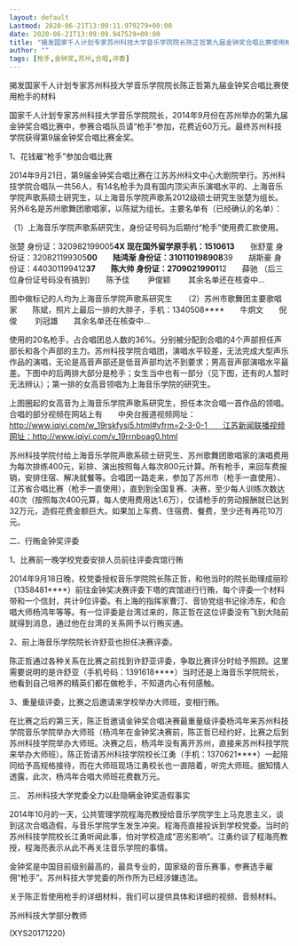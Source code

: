 ```yaml
---
layout: default
Lastmod: 2020-06-21T13:09:11.979279+00:00
date: 2020-06-21T13:09:09.947529+00:00
title: "揭发国家千人计划专家苏州科技大学音乐学院院长陈正哲第九届金钟奖合唱比赛使用枪手的"
author: ""
tags: [枪手,金钟奖,苏州,合唱,评委]
---
```


揭发国家千人计划专家苏州科技大学音乐学院院长陈正哲第九届金钟奖合唱比赛使用枪手的材料

国家千人计划专家苏州科技大学音乐学院院长，2014年9月份在苏州举办的第九届金钟奖合唱比赛中，参赛合唱队员请“枪手”参加，花费近60万元。最终苏州科技学院获得第9届金钟奖合唱比赛金奖。

1、花钱雇“枪手”参加合唱比赛

2014年9月21日，第9届金钟奖合唱比赛在江苏苏州科文中心大剧院举行。苏州科技学院合唱队一共56人，有14名枪手为具有国内顶尖声乐演唱水平的、上海音乐学院声歌系硕士研究生，以上海音乐学院声歌系2012级硕士研究生张楚为组长。另外6名是苏州歌舞团歌唱家，以陈斌为组长。主要名单有（已经确认的名单）：

（1）上海音乐学院声歌系研究生，身份证号码为后期付“枪手”使用费汇款使用。

张楚   身份证：320982199005****4X   现在国外留学原手机：1510613****　　张舒童   身份证：320821199305****00　　陆鸿渐   身份证：310110198908****39　　胡斯豪    身份证：440301199412****37　　陈大帅     身份证：27090219901****12　　薛驰       （后三位身份证号码没有搞到）　　陈予佳    　　尹俊颖     　　其余名单还在核查中…

图中做标记的人均为上海音乐学院声歌系研究生　　（2）苏州市歌舞团主要歌唱家　　陈斌，照片上最后一排的大胖子，手机：1340508****　　牛炯文　　倪俊 　　刘冠雄　　其余名单还在核查中…

使用的20名枪手，占合唱团总人数的36%。分别被分配到合唱的4个声部担任声部长和各个声部的主力。苏州科技学院合唱团，演唱水平较差，无法完成大型声乐作品的演唱，无论是高音声部还是低音声部均达不到要求；男高音声部演唱水平最差。下图中的后两排大部分是枪手；女生当中也有一部分（见下图，还有的人暂时无法辨认）；第一排的女高音领唱为上海音乐学院的研究生。

上图圈起的女高音为上海音乐学院声歌系研究生，担任本次合唱一首作品的领唱。　　合唱的部分视频在网站上有　　中央台报道视频网址：http://www.iqiyi.com/w_19rskfysi5.html#vfrm=2-3-0-1　　江苏新闻联播视频网址：http://www.iqiyi.com/v_19rrnboag0.html

苏州科技学院付给上海音乐学院声歌系硕士研究生、苏州歌舞团歌唱家的演唱费用为每次排练400元，彩排、演出按照每人每次800元计算。所有枪手，来回车费报销，安排住宿、解决就餐等。合唱团一路走来，参加了苏州市（枪手一直使用）、江苏省合唱比赛（枪手一直使用），直到到全国复赛、决赛，至少每人训练次数达40次（按照每次400元算，每人使用费用达1.6万），仅请枪手的劳动报酬就已达到32万元，造假花费金额巨大。如果加上车费、住宿费、餐费，至少还有再花10万元。

二、行贿金钟奖评委

1、比赛前一晚学校党委安排人员前往评委宾馆行贿

2014年9月18日晚，校党委授权音乐学院院长陈正哲，和他当时的院长助理成丽珍（1358481****）前往金钟奖决赛评委下塔的宾馆进行行贿，每个评委一个材料带和一个信封，共计9位评委。有上海的指挥家曹汀、音协党组书记徐沛东，和合唱大师杨鸿年等等。有一位评委是台湾过来的，陈正哲在这位评委没有飞到大陆前就得到消息，通过他在台湾的关系网予以行贿买通。

2、前上海音乐学院院长许舒亚也担任决赛评委。

陈正哲通过各种关系在比赛之前找到许舒亚评委，争取比赛评分时给予照顾。这里需要说明的是许舒亚（手机号码：1391618****）当时还是上海音乐学院院长，他看到自己培养的精英们都在做枪手，不知道内心有何感触。

3、重量级评委，比赛之后邀请来学校举办大师班，变相行贿。

在比赛之后的第三天，陈正哲邀请金钟奖合唱决赛最重量级评委杨鸿年来苏州科技学院音乐学院举办大师班（杨鸿年在金钟奖决赛前，陈正哲已经约好，比赛之后到苏州科技学院举办大师班。决赛之后，杨鸿年没有离开苏州，直接来苏州科技学院来举办大师班）。陈正哲请苏州科技学院校长江勇（手机：1370621****）一起陪同给予高规格接待，而在大师班现场江勇校长也一直陪着，听完大师班。据知情人透露，此次，杨鸿年合唱大师班花费数万元。

三、 苏州科技大学党委全力以赴隐瞒金钟奖造假事实

2014年10月的一天，公共管理学院程海亮教授给音乐学院学生上马克思主义，谈到这次合唱造假，与音乐学院学生发生冲突。程海亮直接投诉到学校党委。当时的苏州科技学院校长江勇听闻此事，怕对学校造成“恶劣影响”。江勇约谈了程海亮教授，程海亮表示从此不再关注音乐学院的事情。

金钟奖是中国目前级别最高的，最具专业的，国家级的音乐赛事，参赛选手雇佣“枪手”。苏州科技大学党委的所作所为已经涉嫌违法。

关于陈正哲使用枪手的详细材料，我们可以提供具体和详细的视频、音频材料。

苏州科技大学部分教师

(XYS20171220)

